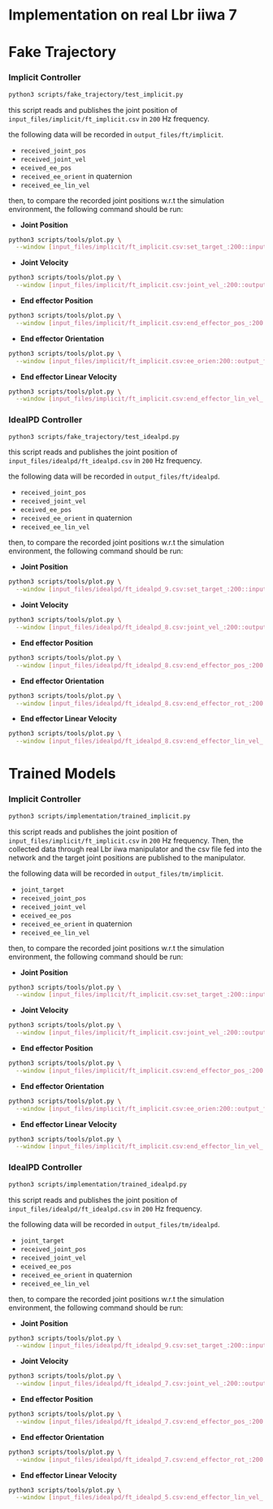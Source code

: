 # Implementation on real Lbr iiwa 7



# Fake Trajectory

### Implicit Controller

```sh
python3 scripts/fake_trajectory/test_implicit.py
```

this script reads and publishes the joint position of `input_files/implicit/ft_implicit.csv` in `200` Hz frequency.

the following data will be recorded in `output_files/ft/implicit`.

- `received_joint_pos`
- `received_joint_vel`
- `eceived_ee_pos`
- `received_ee_orient` in quaternion
- `received_ee_lin_vel`

then, to compare the recorded joint positions w.r.t the simulation environment, the following command should be run:

- **Joint Position**

```sh
python3 scripts/tools/plot.py \
  --window [input_files/implicit/ft_implicit.csv:set_target_:200::input_files/implicit/ft_implicit.csv:joint_pos_:200::output_files/ft/implicit/ft_received_joint_pos_np.csv:joint_:200]
```

- **Joint Velocity**

```sh
python3 scripts/tools/plot.py \
  --window [input_files/implicit/ft_implicit.csv:joint_vel_:200::output_files/ft/implicit/ft_received_joint_vel_np.csv:joint_:200]
```

- ****End effector Position****

```sh
python3 scripts/tools/plot.py \
  --window [input_files/implicit/ft_implicit.csv:end_effector_pos_:200::output_files/ft/implicit/ft_received_ee_pos_np.csv:pos_:200]
```

- ****End effector Orientation****

```sh
python3 scripts/tools/plot.py \
  --window [input_files/implicit/ft_implicit.csv:ee_orien:200::output_files/ft/implicit/ft_received_ee_orient_np.csv:or_:200]
```

- ****End effector Linear Velocity****

```sh
python3 scripts/tools/plot.py \
  --window [input_files/implicit/ft_implicit.csv:end_effector_lin_vel_:200::output_files/ft/implicit/ft_received_ee_lin_vel_np.csv:lin_vel_:200]
```

### IdealPD Controller

```sh
python3 scripts/fake_trajectory/test_idealpd.py
```
this script reads and publishes the joint position of `input_files/idealpd/ft_idealpd.csv` in `200` Hz frequency.

the following data will be recorded in `output_files/ft/idealpd`.

- `received_joint_pos`
- `received_joint_vel`
- `eceived_ee_pos`
- `received_ee_orient` in quaternion
- `received_ee_lin_vel`

then, to compare the recorded joint positions w.r.t the simulation environment, the following command should be run:

- **Joint Position**

```sh
python3 scripts/tools/plot.py \
  --window [input_files/idealpd/ft_idealpd_9.csv:set_target_:200::input_files/idealpd/ft_idealpd_9.csv:joint_pos_:200::output_files/ft/idealpd_9_2/ft_received_joint_pos_np.csv:joint_:200]
```


- **Joint Velocity**

```sh
python3 scripts/tools/plot.py \
  --window [input_files/idealpd/ft_idealpd_8.csv:joint_vel_:200::output_files/ft/idealpd_8/ft_received_joint_vel_np.csv:joint_:200]
```

- ****End effector Position****

```sh
python3 scripts/tools/plot.py \
  --window [input_files/idealpd/ft_idealpd_8.csv:end_effector_pos_:200::output_files/ft/idealpd_8/ft_received_ee_pos_np.csv:pos_:200]
```

- ****End effector Orientation****

```sh
python3 scripts/tools/plot.py \
  --window [input_files/idealpd/ft_idealpd_8.csv:end_effector_rot_:200::output_files/ft/idealpd_8/ft_received_ee_orient_np.csv:or_:200]
```

- ****End effector Linear Velocity****

```sh
python3 scripts/tools/plot.py \
  --window [input_files/idealpd/ft_idealpd_8.csv:end_effector_lin_vel_:200::output_files/ft/idealpd_8/ft_received_ee_lin_vel_np.csv:lin_vel_:200]
```

# Trained Models

### Implicit Controller

```sh
python3 scripts/implementation/trained_implicit.py
```

this script reads and publishes the joint position of `input_files/implicit/ft_implicit.csv` in `200` Hz frequency. Then, the collected data through real Lbr iiwa manipulator and the csv file fed into the network and the target joint positions are published to the manipulator.

the following data will be recorded in `output_files/tm/implicit`.

- `joint_target`
- `received_joint_pos`
- `received_joint_vel`
- `eceived_ee_pos`
- `received_ee_orient` in quaternion
- `received_ee_lin_vel`

then, to compare the recorded joint positions w.r.t the simulation environment, the following command should be run:

- **Joint Position**

```sh
python3 scripts/tools/plot.py \
  --window [input_files/implicit/ft_implicit.csv:set_target_:200::input_files/implicit/ft_implicit.csv:joint_pos_:200::output_files/tm/implicit/tm_received_joint_target_np.csv:joint_:200::output_files/tm/implicit/tm_received_joint_pos_np.csv:joint_:200]
```


- **Joint Velocity**

```sh
python3 scripts/tools/plot.py \
  --window [input_files/implicit/ft_implicit.csv:joint_vel_:200::output_files/tm/implicit/tm_received_joint_vel_np.csv:joint_:200]
```

- ****End effector Position****

```sh
python3 scripts/tools/plot.py \
  --window [input_files/implicit/ft_implicit.csv:end_effector_pos_:200::output_files/tm/implicit/tm_received_ee_pos_np.csv:pos_:200]
```

- ****End effector Orientation****

```sh
python3 scripts/tools/plot.py \
  --window [input_files/implicit/ft_implicit.csv:ee_orien:200::output_files/tm/implicit/tm_received_ee_orientation_np.csv:or_:200]
```

- ****End effector Linear Velocity****

```sh
python3 scripts/tools/plot.py \
  --window [input_files/implicit/ft_implicit.csv:end_effector_lin_vel_:200::output_files/tm/implicit/tm_received_ee_vel_np.csv:lin_vel_:200]
```

### IdealPD Controller

```sh
python3 scripts/implementation/trained_idealpd.py
```
this script reads and publishes the joint position of `input_files/idealpd/ft_idealpd.csv` in `200` Hz frequency.

the following data will be recorded in `output_files/tm/idealpd`.
- `joint_target`
- `received_joint_pos`
- `received_joint_vel`
- `eceived_ee_pos`
- `received_ee_orient` in quaternion
- `received_ee_lin_vel`

then, to compare the recorded joint positions w.r.t the simulation environment, the following command should be run:

- **Joint Position**

```sh
python3 scripts/tools/plot.py \
  --window [input_files/idealpd/ft_idealpd_9.csv:set_target_:200::input_files/idealpd/ft_idealpd_9.csv:joint_pos_:200::output_files/tm/idealpd_9/tm_received_joint_target_np.csv:joint_:200::output_files/tm/idealpd_9/tm_received_joint_pos_np.csv:joint_:200]
```


- **Joint Velocity**

```sh
python3 scripts/tools/plot.py \
  --window [input_files/idealpd/ft_idealpd_7.csv:joint_vel_:200::output_files/tm/idealpd_7/tm_received_joint_vel_np.csv:joint_:200]
```

- ****End effector Position****

```sh
python3 scripts/tools/plot.py \
  --window [input_files/idealpd/ft_idealpd_7.csv:end_effector_pos_:200::output_files/tm/idealpd_7/tm_received_ee_pos_np.csv:pos_:200]
```

- ****End effector Orientation****

```sh
python3 scripts/tools/plot.py \
  --window [input_files/idealpd/ft_idealpd_7.csv:end_effector_rot_:200::output_files/tm/idealpd_7/tm_received_ee_orientation_np.csv:or_:200]
```

- ****End effector Linear Velocity****

```sh
python3 scripts/tools/plot.py \
  --window [input_files/idealpd/ft_idealpd_5.csv:end_effector_lin_vel_:200::output_files/tm/idealpd_6s/tm_received_ee_vel_np.csv:lin_vel_:200]
```
